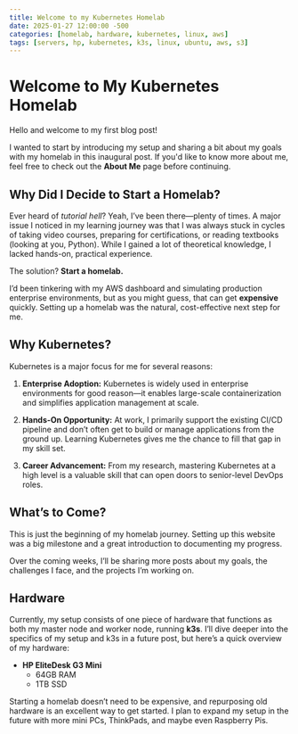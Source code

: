 ```yaml
---
title: Welcome to my Kubernetes Homelab
date: 2025-01-27 12:00:00 -500
categories: [homelab, hardware, kubernetes, linux, aws]
tags: [servers, hp, kubernetes, k3s, linux, ubuntu, aws, s3]
---
```


# Welcome to My Kubernetes Homelab  

Hello and welcome to my first blog post!  

I wanted to start by introducing my setup and sharing a bit about my goals with my homelab in this inaugural post. If you'd like to know more about me, feel free to check out the **About Me** page before continuing.  


## Why Did I Decide to Start a Homelab?  

Ever heard of *tutorial hell*? Yeah, I’ve been there—plenty of times. A major issue I noticed in my learning journey was that I was always stuck in cycles of taking video courses, preparing for certifications, or reading textbooks (looking at you, Python). While I gained a lot of theoretical knowledge, I lacked hands-on, practical experience.  

The solution? **Start a homelab.**  

I’d been tinkering with my AWS dashboard and simulating production enterprise environments, but as you might guess, that can get **expensive** quickly. Setting up a homelab was the natural, cost-effective next step for me.  


## Why Kubernetes?  

Kubernetes is a major focus for me for several reasons:  

1. **Enterprise Adoption:** Kubernetes is widely used in enterprise environments for good reason—it enables large-scale containerization and simplifies application management at scale.  
   
2. **Hands-On Opportunity:** At work, I primarily support the existing CI/CD pipeline and don’t often get to build or manage applications from the ground up. Learning Kubernetes gives me the chance to fill that gap in my skill set.  

3. **Career Advancement:** From my research, mastering Kubernetes at a high level is a valuable skill that can open doors to senior-level DevOps roles.  


## What’s to Come?  

This is just the beginning of my homelab journey. Setting up this website was a big milestone and a great introduction to documenting my progress.  

Over the coming weeks, I’ll be sharing more posts about my goals, the challenges I face, and the projects I’m working on.  


## Hardware  

Currently, my setup consists of one piece of hardware that functions as both my master node and worker node, running **k3s**. I’ll dive deeper into the specifics of my setup and k3s in a future post, but here’s a quick overview of my hardware:  

- **HP EliteDesk G3 Mini**  
  - 64GB RAM  
  - 1TB SSD  

Starting a homelab doesn’t need to be expensive, and repurposing old hardware is an excellent way to get started. I plan to expand my setup in the future with more mini PCs, ThinkPads, and maybe even Raspberry Pis.  